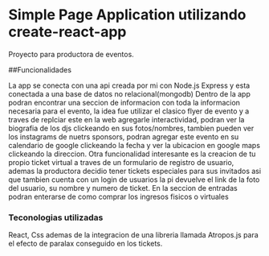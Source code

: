 # Simple Page Application utilizando create-react-app

Proyecto para productora de eventos.

##Funcionalidades

La app se conecta con una api creada por mi con Node.js Express y esta conectada a una base de datos no relacional(mongodb)
Dentro de la app podran encontrar una seccion de informacion con toda la informacion necesaria para el evento, la idea fue utilizar el clasico flyer de evento y a traves de replciar este en la web agregarle interactividad, podran ver la biografia de los djs clickeando en sus fotos/nombres, tambien pueden ver los instagrams de nuetrs sponsors, podran agregar este evento en su calendario de google clickeando la fecha y ver la ubicacion en google maps clickeando la direccion.
Otra funcionalidad interesante es la creacion de tu propio ticket virtual a traves de un formulario de registro de usuario, ademas la productora decidio tener tickets especiales para sus invitados asi que tambien cuenta con un login de usuarios la pi devuelve el link de la foto del usuario, su nombre y numero de ticket.
En la seccion de entradas podran enterarse de como comprar los ingresos fisicos o virtuales

### Teconologias utilizadas

React, Css ademas de la integracion de una libreria llamada Atropos.js para el efecto de paralax conseguido en los tickets.

